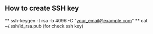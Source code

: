## How to create SSH key

** ssh-keygen -t rsa -b 4096 -C "your_email@example.com"
** cat ~/.ssh/id_rsa.pub (for check ssh key)